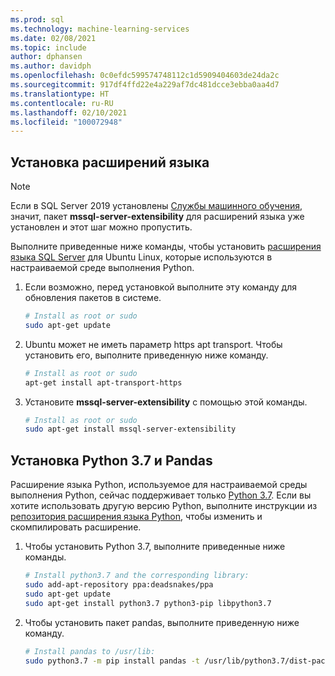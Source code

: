 ```yaml
---
ms.prod: sql
ms.technology: machine-learning-services
ms.date: 02/08/2021
ms.topic: include
author: dphansen
ms.author: davidph
ms.openlocfilehash: 0c0efdc599574748112c1d5909404603de24da2c
ms.sourcegitcommit: 917df4ffd22e4a229af7dc481dcce3ebba0aa4d7
ms.translationtype: HT
ms.contentlocale: ru-RU
ms.lasthandoff: 02/10/2021
ms.locfileid: "100072948"
---
```

## <a name="install-language-extensions"></a>Установка расширений языка

> [!NOTE]
> Если в SQL Server 2019 установлены [Службы машинного обучения](../../sql-server-machine-learning-services.md), значит, пакет **mssql-server-extensibility** для расширений языка уже установлен и этот шаг можно пропустить.

Выполните приведенные ниже команды, чтобы установить [расширения языка SQL Server](../../../language-extensions/language-extensions-overview.md) для Ubuntu Linux, которые используются в настраиваемой среде выполнения Python.

1. Если возможно, перед установкой выполните эту команду для обновления пакетов в системе.

    ```bash
    # Install as root or sudo
    sudo apt-get update
    ```

1. Ubuntu может не иметь параметр https apt transport. Чтобы установить его, выполните приведенную ниже команду.

    ```bash
    # Install as root or sudo
    apt-get install apt-transport-https
    ```

1. Установите **mssql-server-extensibility** с помощью этой команды.

    ```bash
    # Install as root or sudo
    sudo apt-get install mssql-server-extensibility
    ```

## <a name="install-python-37-and-pandas"></a>Установка Python 3.7 и Pandas

Расширение языка Python, используемое для настраиваемой среды выполнения Python, сейчас поддерживает только [Python 3.7](https://www.python.org/). Если вы хотите использовать другую версию Python, выполните инструкции из [репозитория расширения языка Python](https://github.com/microsoft/sql-server-language-extensions/tree/master/language-extensions/python), чтобы изменить и скомпилировать расширение.

1. Чтобы установить Python 3.7, выполните приведенные ниже команды.

    ```bash
    # Install python3.7 and the corresponding library:
    sudo add-apt-repository ppa:deadsnakes/ppa
    sudo apt-get update
    sudo apt-get install python3.7 python3-pip libpython3.7
    ```

1. Чтобы установить пакет pandas, выполните приведенную ниже команду.

    ```bash
    # Install pandas to /usr/lib:
    sudo python3.7 -m pip install pandas -t /usr/lib/python3.7/dist-packages
    ```
